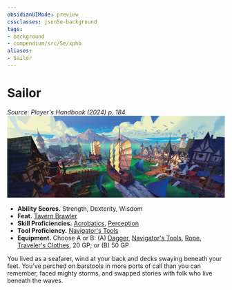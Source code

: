 ```yaml
---
obsidianUIMode: preview
cssclasses: json5e-background
tags:
- background
- compendium/src/5e/xphb
aliases:
- Sailor
---
```

# Sailor
*Source: Player's Handbook (2024) p. 184*  
![](/3-Mechanics/CLI/backgrounds/img/sailor.webp#right)

- **Ability Scores.** Strength, Dexterity, Wisdom  
- **Feat.** [Tavern Brawler](/3-Mechanics/CLI/feats/tavern-brawler-xphb.md)  
- **Skill Proficiencies.** [Acrobatics](skills.md#Acrobatics), [Perception](skills.md#Perception)  
- **Tool Proficiency.** [Navigator's Tools](/3-Mechanics/CLI/items/navigators-tools-xphb.md)  
- **Equipment.** Choose A or B: (A) [Dagger](/3-Mechanics/CLI/items/dagger-xphb.md), [Navigator's Tools](/3-Mechanics/CLI/items/navigators-tools-xphb.md), [Rope](/3-Mechanics/CLI/items/rope-xphb.md), [Traveler's Clothes](/3-Mechanics/CLI/items/travelers-clothes-xphb.md), 20 GP; or (B) 50 GP  

You lived as a seafarer, wind at your back and decks swaying beneath your feet. You've perched on barstools in more ports of call than you can remember, faced mighty storms, and swapped stories with folk who live beneath the waves.
